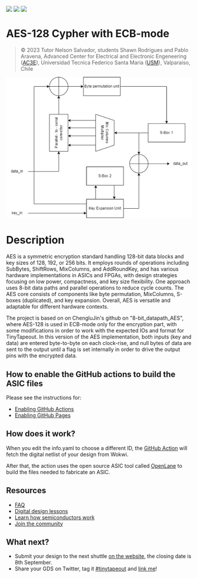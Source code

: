 ![](../../workflows/gds/badge.svg) ![](../../workflows/docs/badge.svg) ![](../../workflows/wokwi_test/badge.svg)

# AES-128 Cypher with ECB-mode

> &copy; 2023 Tutor Nelson Salvador, students Shawn Rodrigues and Pablo Aravena, Advanced Center for Electrical and Electronic Engeneering ([AC3E](http://ac3e.usm.cl/)), Universidad Tecnica Federico Santa Maria ([USM](https://usm.cl/)), Valparaiso, Chile


![](./img/aes_hla_encryption.jpg)

# Description

AES is a symmetric encryption standard handling 128-bit data blocks and key sizes of 128, 192, or 256 bits. It employs rounds of operations including SubBytes, ShiftRows, MixColumns, and AddRoundKey, and has various hardware implementations in ASICs and FPGAs, with design strategies focusing on low power, compactness, and key size flexibility. One approach uses 8-bit data paths and parallel operations to reduce cycle counts. The AES core consists of 
components like byte permutation, MixColumns, S-boxes (duplicated), and key expansion. Overall, AES is versatile and adaptable for different hardware contexts.

The project is based on on ChengluJin's github on "8-bit_datapath_AES", where AES-128 is used in ECB-mode only for the encryption part, with some modifications in order to work with the expected IOs and format for TinyTapeout. In this version of the AES implementation, both inputs (key and data) are entered byte-to-byte on each clock-rise, and null bytes of data are sent to the output until a flag is set internally in order to drive the output pins with the encrypted data.

## How to enable the GitHub actions to build the ASIC files

Please see the instructions for:

- [Enabling GitHub Actions](https://tinytapeout.com/faq/#when-i-commit-my-change-the-gds-action-isnt-running)
- [Enabling GitHub Pages](https://tinytapeout.com/faq/#my-github-action-is-failing-on-the-pages-part)

## How does it work?

When you edit the info.yaml to choose a different ID, the [GitHub Action](.github/workflows/gds.yaml) will fetch the digital netlist of your design from Wokwi.

After that, the action uses the open source ASIC tool called [OpenLane](https://www.zerotoasiccourse.com/terminology/openlane/) to build the files needed to fabricate an ASIC.

## Resources

- [FAQ](https://tinytapeout.com/faq/)
- [Digital design lessons](https://tinytapeout.com/digital_design/)
- [Learn how semiconductors work](https://tinytapeout.com/siliwiz/)
- [Join the community](https://discord.gg/rPK2nSjxy8)

## What next?

- Submit your design to the next shuttle [on the website](https://tinytapeout.com/#submit-your-design), the closing date is 8th September.
- Share your GDS on Twitter, tag it [#tinytapeout](https://twitter.com/hashtag/tinytapeout?src=hashtag_click) and [link me](https://twitter.com/matthewvenn)!

